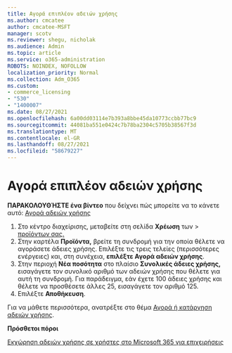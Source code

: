 ```yaml
---
title: Αγορά επιπλέον αδειών χρήσης
ms.author: cmcatee
author: cmcatee-MSFT
manager: scotv
ms.reviewer: shegu, nicholak
ms.audience: Admin
ms.topic: article
ms.service: o365-administration
ROBOTS: NOINDEX, NOFOLLOW
localization_priority: Normal
ms.collection: Adm_O365
ms.custom:
- commerce_licensing
- "530"
- "1400007"
ms.date: 08/27/2021
ms.openlocfilehash: 6a00dd03114e7b393a8bbe45da10773ccbb77bc9
ms.sourcegitcommit: 44081ba551e0424c7b78ba2304c5705b38567f3d
ms.translationtype: MT
ms.contentlocale: el-GR
ms.lasthandoff: 08/27/2021
ms.locfileid: "58679227"
---
```

# <a name="buy-additional-licenses"></a>Αγορά επιπλέον αδειών χρήσης

**ΠΑΡΑΚΟΛΟΥΘΉΣΤΕ ένα βίντεο** που δείχνει πώς μπορείτε να το κάνετε αυτό: [Αγορά αδειών χρήσης](https://go.microsoft.com/fwlink/p/?linkid=2154857)

1. Στο κέντρο διαχείρισης, μεταβείτε στη σελίδα **Χρέωση** των  >  [προϊόντων σας.](https://go.microsoft.com/fwlink/p/?linkid=842054)
2. Στην καρτέλα **Προϊόντα,** βρείτε τη συνδρομή για την οποία θέλετε να αγοράσετε άδειες χρήσης. Επιλέξτε τις τρεις τελείες (περισσότερες ενέργειες) και, στη συνέχεια, **επιλέξτε Αγορά αδειών χρήσης**.
3. Στην περιοχή **Νέα ποσότητα** στο πλαίσιο **Συνολικές άδειες χρήσης,** εισαγάγετε τον συνολικό αριθμό των αδειών χρήσης που θέλετε για αυτή τη συνδρομή. Για παράδειγμα, εάν έχετε 100 άδειες χρήσης και θέλετε να προσθέσετε άλλες 25, εισαγάγετε τον αριθμό 125.
4. Επιλέξτε **Αποθήκευση**.

Για να μάθετε περισσότερα, ανατρέξτε στο θέμα [Αγορά ή κατάργηση αδειών χρήσης](https://docs.microsoft.com/microsoft-365/commerce/licenses/buy-licenses).

**Πρόσθετοι πόροι**

[Εκχώρηση αδειών χρήσης σε χρήστες στο Microsoft 365 για επιχειρήσεις](https://docs.microsoft.com/microsoft-365/admin/manage/assign-licenses-to-users)